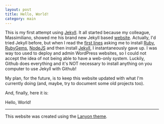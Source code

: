 ```yaml
---
layout: post
title: Hello, World!
category: main
---
```


This is my first attempt using [Jekyll](http://jekyllrb.com). It all started because my colleague, Massimiliano, showed me his brand new Jekyll based [website](http://mpatacchiola.github.io/). Actually, I'd tried Jekyll before, but when I read the [first lines](https://jekyllrb.com/docs/installation/) asking me to install [Ruby](https://www.ruby-lang.org/en/), [RubyGems](https://rubygems.org), [NodeJS](https://nodejs.org/en/) and then install [Jekyll](https://jekyllrb.com/), I instantaneously gave up. I was way too used to deploy and admin WordPress websites, so I could not accept the idea of not being able to have a web-only system. Luckily, Github does everything and it's NOT necessary to install anything on you computer to use Jekyll with Github!

My plan, for the future, is to keep this website updated with what I'm currently doing (and, maybe, try to document some old projects too).

And, finally, here it is:
<div class="message">
  Hello, World!
</div>

-----
This website was created using the [Lanyon theme](https://github.com/poole/lanyon).
